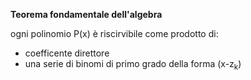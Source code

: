 **Teorema fondamentale dell'algebra**

ogni polinomio P(x) è riscirvibile come prodotto di:
* coefficente direttore
* una serie di binomi di primo grado della forma (x-z<sub>k</sub>)